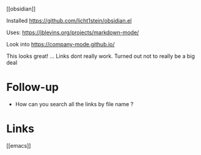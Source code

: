 [[obsidian]]

Installed 
https://github.com/licht1stein/obsidian.el

Uses:
https://jblevins.org/projects/markdown-mode/

Look into 
https://company-mode.github.io/

This looks great!
... Links dont really work.  Turned out not to really be a big deal

# Follow-up
- How can you search all the links by file name ?


# Links 

[[emacs]]
